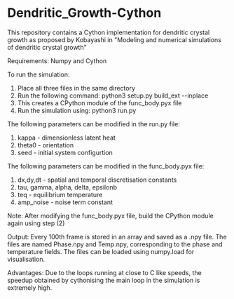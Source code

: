 # Dendritic_Growth-Cython
This repository contains a Cython implementation for dendritic crystal growth as proposed by Kobayashi in "Modeling and numerical simulations of dendritic crystal growth"

Requirements:
Numpy and Cython

To run the simulation:
  1. Place all three files in the same directory
  2. Run the following command: python3 setup.py build_ext --inplace 
  3. This creates a CPython module of the func_body.pyx file
  4. Run the simulation using: python3 run.py

The following parameters can be modified in the run.py file:
  1. kappa - dimensionless latent heat
  2. theta0 - orientation
  3. seed - initial system configurtion

The following parameters can be modified in the func_body.pyx file:
  1. dx,dy,dt - spatial and temporal discretisation constants
  2. tau, gamma, alpha, delta, epsilonb
  3. teq - equilibrium temperature
  4. amp_noise - noise term constant

Note: After modifying the func_body.pyx file, build the CPython module again using step (2)

Output:
Every 100th frame is stored in an array and saved as a .npy file. The files are named Phase.npy and Temp.npy, corresponding to the phase and temperature fields. The files can be loaded using numpy.load for visualisation.

Advantages:
Due to the loops running at close to C like speeds, the speedup obtained by cythonising the main loop in the simulation is extremely high.
